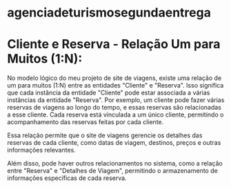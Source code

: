 # agenciadeturismosegundaentrega
<h1>Cliente e Reserva - Relação Um para Muitos (1:N):</h1>

<p>No modelo lógico do meu projeto de site de viagens, existe uma relação de um para muitos (1:N) entre as entidades "Cliente" e "Reserva". Isso significa que cada instância da entidade "Cliente" pode estar associada a várias instâncias da entidade "Reserva". Por exemplo, um cliente pode fazer várias reservas de viagens ao longo do tempo, e essas reservas são relacionadas a esse cliente. Cada reserva está vinculada a um único cliente, permitindo o acompanhamento das reservas feitas por cada cliente.

Essa relação permite que o site de viagens gerencie os detalhes das reservas de cada cliente, como datas de viagem, destinos, preços e outras informações relevantes.

Além disso, pode haver outros relacionamentos no sistema, como a relação entre "Reserva" e "Detalhes de Viagem", permitindo o armazenamento de informações específicas de cada reserva.</p>

